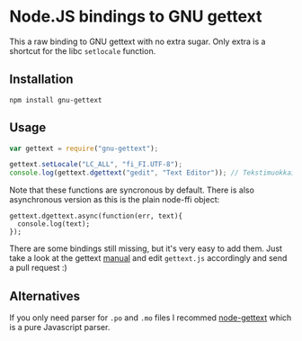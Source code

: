 # Node.JS bindings to GNU gettext

This a raw binding to GNU gettext with no extra sugar. Only extra is a shortcut
for the libc `setlocale` function.

## Installation

    npm install gnu-gettext

## Usage

```javascript
var gettext = require("gnu-gettext");

gettext.setLocale("LC_ALL", "fi_FI.UTF-8");
console.log(gettext.dgettext("gedit", "Text Editor")); // Tekstimuokkain
```

Note that these functions are syncronous by default. There is also asynchronous
version as this is the plain node-ffi object:

```javascrip:
gettext.dgettext.async(function(err, text){
  console.log(text);
});
```

There are some bindings still missing, but it's very easy to add them. Just
take a look at the gettext [manual][] and edit `gettext.js` accordingly and
send a pull request :)


## Alternatives

If you only need parser for `.po` and `.mo` files I recommed [node-gettext][] which
is a pure Javascript parser.

[node-gettext]: https://github.com/andris9/node-gettext
[manual]: http://www.gnu.org/software/gettext/manual/gettext.html

